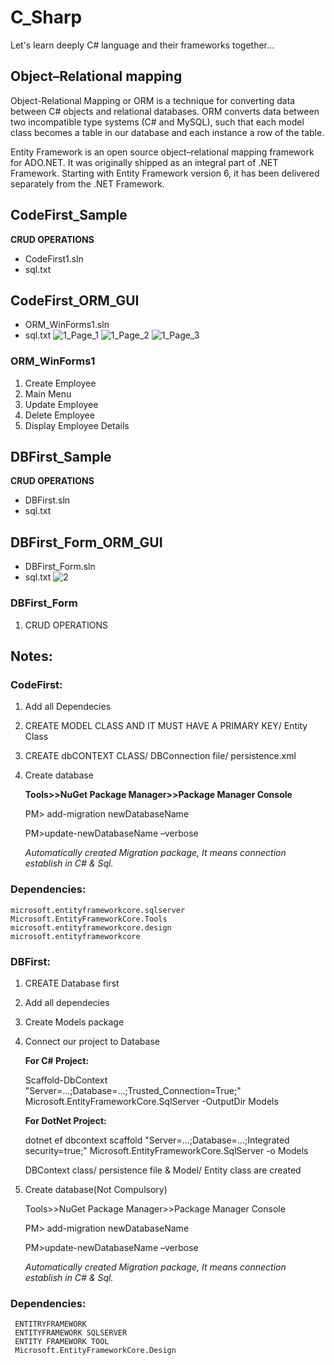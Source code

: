 # C_Sharp
Let's learn deeply C# language and their frameworks together...
## Object–Relational mapping 
Object-Relational Mapping or ORM is a technique for converting data between C# objects and relational databases.
ORM converts data between two incompatible type systems (C# and MySQL), such that each model class becomes a table in our database and each instance a row of the table.
</br>

Entity Framework is an open source object–relational mapping framework for ADO.NET. It was originally shipped as an integral part of .NET Framework. Starting with Entity Framework version 6, it has been delivered separately from the .NET Framework.
<!--// ADO1.sql-->

## CodeFirst_Sample
**CRUD OPERATIONS**

- CodeFirst1.sln
- sql.txt
<!--Images-->


## CodeFirst_ORM_GUI
- ORM_WinForms1.sln
- sql.txt
![1_Page_1](https://user-images.githubusercontent.com/44496666/187080925-1c0d1ec6-8430-4e2c-b102-b9d6a0736b7a.png)
![1_Page_2](https://user-images.githubusercontent.com/44496666/187080937-5ca9b613-03f7-4d74-a923-ca82c991deb1.png)
![1_Page_3](https://user-images.githubusercontent.com/44496666/187080941-bd770688-5063-44a2-aebd-5f79b1c291fb.png)

### ORM_WinForms1
1. Create Employee
2. Main Menu
3. Update Employee
4. Delete Employee
5. Display Employee Details

## DBFirst_Sample
**CRUD OPERATIONS**
- DBFirst.sln
- sql.txt
<!--Images-->


## DBFirst_Form_ORM_GUI
- DBFirst_Form.sln
- sql.txt
![2](https://user-images.githubusercontent.com/44496666/187080945-9ee32a1a-42c9-4e6c-bbcb-8d7268161c89.png)
### DBFirst_Form
1. CRUD OPERATIONS

## Notes:
### CodeFirst:
1. Add all Dependecies
1. CREATE MODEL CLASS AND IT MUST HAVE A PRIMARY KEY/ Entity Class
2. CREATE dbCONTEXT CLASS/ DBConnection file/ persistence.xml

3. Create database

	**Tools>>NuGet Package Manager>>Package Manager Console**

	PM> add-migration newDatabaseName

	PM>update-newDatabaseName –verbose

	*Automatically created Migration package, It means connection establish in C# & Sql.*

### Dependencies:
	microsoft.entityframeworkcore.sqlserver
	Microsoft.EntityFrameworkCore.Tools
	microsoft.entityframeworkcore.design
	microsoft.entityframeworkcore

### DBFirst:
1. CREATE Database first
2. Add all dependecies
2. Create Models package
2. Connect our project to Database

    **For C# Project:**
    
	Scaffold-DbContext "Server=...;Database=...;Trusted_Connection=True;" Microsoft.EntityFrameworkCore.SqlServer -OutputDir Models

	**For DotNet Project:**

	dotnet ef dbcontext scaffold "Server=...;Database=...;Integrated security=true;" Microsoft.EntityFrameworkCore.SqlServer -o Models

	DBContext class/ persistence file & Model/ Entity class are created


3. Create database(Not Compulsory)

	Tools>>NuGet Package Manager>>Package Manager Console

	PM> add-migration newDatabaseName

	PM>update-newDatabaseName –verbose

	*Automatically created Migration package, It means connection establish in C# & Sql.*

### Dependencies:
	 ENTITRYFRAMEWORK
	 ENTITYFRAMEWORK SQLSERVER
	 ENTITY FRAMEWORK TOOL 
	 Microsoft.EntityFrameworkCore.Design




